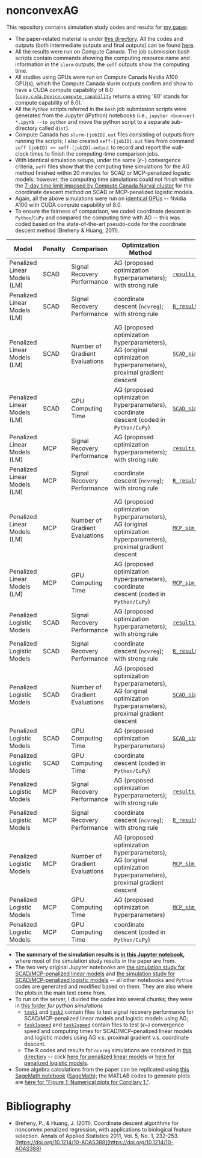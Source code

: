 # nonconvexAG

This repository contains simulation study codes and results for [my paper](https://arxiv.org/abs/2009.10629). 
- The paper-related material is under [this directory](/paper). All the codes and outputs (both intermediate outputs and final outputs) can be found [here](/paper/simulation_study). 
- All the results were run on Compute Canada. The job submission bash scripts contain commands showing the computing resource name and information in the `slurm` outputs; the `seff` outputs show the computing time. 
- All studies using GPUs were run on Compute Canada Nvidia A100 GPU(s), which the Compute Canada slurm outputs confirm and show to have a CUDA compute capability of 8.0 ([`cupy.cuda.Device.compute_capability`](https://docs.cupy.dev/en/stable/reference/generated/cupy.cuda.Device.html) returns a string '80' stands for compute capability of 8.0).
- All the `Python` scripts referred in the `bash` job submission scripts were generated from the Jupyter (iPython) notebooks (i.e., `jupyter nbconvert *.ipynb --to python` and move the python script to a separate sub-directory called `dist`).
-  Compute Canada has `slurm-[jobID].out` files consisting of outputs from running the scripts; I also created `seff-[jobID].out` files from command `seff [jobID] >> seff-[jobID].output` to record and report the wall-clock times to finish the computing-time comparison jobs.
-  With identical simulation setups, under the same $(\epsilon-)$ convergence criteria, `seff` files show that the computing time simulations for the AG method finished within $20$ minutes for SCAD or MCP-penalized logistic models; however, the computing time simulations could not finish within the [7-day time limit imposed by Compute Canada Narval cluster](https://docs.alliancecan.ca/wiki/Job_scheduling_policies#Time_limits) for the coordinate descent method on SCAD or MCP-penalized logistic models. 
-  Again, all the above simulations were run on [identical GPUs](https://docs.alliancecan.ca/wiki/Using_GPUs_with_Slurm/en#Available_hardware) -- Nvidia A100 with CUDA compute capability of 8.0. 
-  To ensure the fairness of comparison, we coded coordinate descent in `Python`/`CuPy` and compared the computing time with AG -- this was coded based on the state-of-the-art pseudo-code for the coordinate descent method (Breheny & Huang, 2011).


| Model 	| Penalty 	| Comparison 	| Optimization Method 	| Output Data 	| Jupyter Notebook/R code 	| Bash Script 	| slurm file 	| seff output 	|
|---	|---	|---	|---	|---	|---	|---	|---	|---	|
| Penalized Linear Models (LM) 	| SCAD 	| Signal Recovery Performance 	| AG (proposed optimization hyperparameters); with strong rule 	| [`results_SCAD_signal_recovery.npy`](/paper/simulation_study/tasks/task1/results_SCAD_signal_recovery.npy) 	| [`task1.ipynb`](/paper/simulation_study/tasks/task1/task1.ipynb) 	| [`task1.sh`](/paper/simulation_study/tasks/task1/task1.sh) 	| [`slurm-10933901.out`](/paper/simulation_study/tasks/task1/slurm-10933901.out) 	|  	|
| Penalized Linear Models (LM) 	| SCAD 	| Signal Recovery Performance 	| coordinate descent (`ncvreg`); with strong rule 	| [`R_results_SCAD_signal_recovery.npy`](/paper/simulation_study/SCAD_MCP/LM/R_results_SCAD_signal_recovery.npy) 	| [`ncvreg_LM_sim.R`](/paper/simulation_study/SCAD_MCP/LM/ncvreg_LM_sim.R) 	| [`LM.sh`](/paper/simulation_study/SCAD_MCP/LM/LM.sh) 	| [`slurm-10933899.out`](/paper/simulation_study/SCAD_MCP/LM/slurm-10933899.out) 	|  	|
| Penalized Linear Models (LM) 	| SCAD 	| Number of Gradient Evaluations 	| AG (proposed optimization hyperparameters), AG (original optimization hyperparameters), proximal gradient descent 	| [`SCAD_sim_results.npy`](/paper/simulation_study/tasks/task1speed/SCAD_sim_results.npy) 	| [`task1speed.ipynb`](/paper/simulation_study/tasks/task1speed/task1speed.ipynb) 	| [`task1speed.sh`](/paper/simulation_study/tasks/task1speed/task1speed.sh) 	| [`slurm-10933903.out`](/paper/simulation_study/tasks/task1speed/slurm-10933903.out) 	| [`seff-10933903.out`](/paper/simulation_study/tasks/task1speed/seff-10933903.out) 	|
| Penalized Linear Models (LM) 	| SCAD 	| GPU Computing Time 	| AG (proposed optimization hyperparameters), coordinate descent (coded in `Python/CuPy`) 	| [`SCAD_sim_results.npy`](/paper/simulation_study/tasks/task1speed/SCAD_sim_results.npy) 	| [`task1speed.ipynb`](/paper/simulation_study/tasks/task1speed/task1speed.ipynb) 	| [`task1speed.sh`](/paper/simulation_study/tasks/task1speed/task1speed.sh) 	| [`slurm-10933903.out`](/paper/simulation_study/tasks/task1speed/slurm-10933903.out) 	| [`seff-10933903.out`](/paper/simulation_study/tasks/task1speed/seff-10933903.out) 	|
| Penalized Linear Models (LM) 	| MCP 	| Signal Recovery Performance 	| AG (proposed optimization hyperparameters); with strong rule 	| [`results_MCP_signal_recovery.npy`](/paper/simulation_study/tasks/task1/results_MCP_signal_recovery.npy) 	| [`task1.ipynb`](/paper/simulation_study/tasks/task1/task1.ipynb) 	| [`task1.sh`](/paper/simulation_study/tasks/task1/task1.sh) 	| [`slurm-10933901.out`](/paper/simulation_study/tasks/task1/slurm-10933901.out) 	|  	|
| Penalized Linear Models (LM) 	| MCP 	| Signal Recovery Performance 	| coordinate descent (`ncvreg`); with strong rule 	| [`R_results_MCP_signal_recovery.npy`](/paper/simulation_study/SCAD_MCP/LM/R_results_MCP_signal_recovery.npy) 	| [`ncvreg_LM_sim.R`](/paper/simulation_study/SCAD_MCP/LM/ncvreg_LM_sim.R) 	| [`LM.sh`](/paper/simulation_study/SCAD_MCP/LM/LM.sh) 	| [`slurm-10933899.out`](/paper/simulation_study/SCAD_MCP/LM/slurm-10933899.out) 	|  	|
| Penalized Linear Models (LM) 	| MCP 	| Number of Gradient Evaluations 	| AG (proposed optimization hyperparameters), AG (original optimization hyperparameters), proximal gradient descent 	| [`MCP_sim_results.npy`](/paper/simulation_study/tasks/task1speed/MCP_sim_results.npy) 	| [`task1speed.ipynb`](/paper/simulation_study/tasks/task1speed/task1speed.ipynb) 	| [`task1speed.sh`](/paper/simulation_study/tasks/task1speed/task1speed.sh) 	| [`slurm-10933903.out`](/paper/simulation_study/tasks/task1speed/slurm-10933903.out) 	| [`seff-10933903.out`](/paper/simulation_study/tasks/task1speed/seff-10933903.out) 	|
| Penalized Linear Models (LM) 	| MCP 	| GPU Computing Time 	| AG (proposed optimization hyperparameters), coordinate descent (coded in `Python/CuPy`) 	| [`MCP_sim_results.npy`](/paper/simulation_study/tasks/task1speed/MCP_sim_results.npy) 	| [`task1speed.ipynb`](/paper/simulation_study/tasks/task1speed/task1speed.ipynb) 	| [`task1speed.sh`](/paper/simulation_study/tasks/task1speed/task1speed.sh) 	| [`slurm-10933903.out`](/paper/simulation_study/tasks/task1speed/slurm-10933903.out) 	| [`seff-10933903.out`](/paper/simulation_study/tasks/task1speed/seff-10933903.out) 	|
| Penalized Logistic Models 	| SCAD 	| Signal Recovery Performance 	| AG (proposed optimization hyperparameters); with strong rule 	| [`results_SCAD_signal_recovery.npy`](/paper/simulation_study/tasks/task2/results_SCAD_signal_recovery.npy) 	| [`task2.ipynb`](/paper/simulation_study/tasks/task2/task2.ipynb) 	| [`task2.sh`](/paper/simulation_study/tasks/task2/task2.sh) 	| [`slurm-10933902.out`](/paper/simulation_study/tasks/task2/slurm-10933902.out) 	|  	|
| Penalized Logistic Models 	| SCAD 	| Signal Recovery Performance 	| coordinate descent (`ncvreg`); with strong rule 	| [`R_results_SCAD_signal_recovery.npy`](/paper/simulation_study/SCAD_MCP/logistic/R_results_SCAD_signal_recovery.npy) 	| [`ncvreg_logistic_sim.R`](/paper/simulation_study/SCAD_MCP/logistic/ncvreg_logistic_sim.R) 	| [`logistic.sh`](/paper/simulation_study/SCAD_MCP/logistic/logistic.sh) 	| [`slurm-10933900.out`](/paper/simulation_study/SCAD_MCP/logistic/slurm-10933900.out) 	|  	|
| Penalized Logistic Models 	| SCAD 	| Number of Gradient Evaluations 	| AG (proposed optimization hyperparameters), AG (original optimization hyperparameters), proximal gradient descent 	| [`SCAD_sim_results.npy`](/paper/simulation_study/tasks/task2speed/sub_tasks/task2speed_SCAD/SCAD_sim_results.npy) 	| [`task2speed_SCAD.ipynb`](/paper/simulation_study/tasks/task2speed/sub_tasks/task2speed_SCAD/task2speed_SCAD.ipynb) 	| [`task2speed_SCAD.sh`](/paper/simulation_study/tasks/task2speed/sub_tasks/task2speed_SCAD/task2speed_SCAD.sh) 	| [`slurm-10933908.out`](/paper/simulation_study/tasks/task2speed/sub_tasks/task2speed_SCAD/slurm-10933908.out) 	| [`seff-10933908.out`](/paper/simulation_study/tasks/task2speed/sub_tasks/task2speed_SCAD/seff-10933908.out) 	|
| Penalized Logistic Models 	| SCAD 	| GPU Computing Time 	| AG (proposed optimization hyperparameters) 	| [`SCAD_sim_results_AG_time.npy`](/paper/simulation_study/tasks/task2speed/sub_tasks/task2speed_SCAD_AG_time/SCAD_sim_results_AG_time.npy) 	| [`task2speed_SCAD_AG_time.ipynb`](/paper/simulation_study/tasks/task2speed/sub_tasks/task2speed_SCAD_AG_time/task2speed_SCAD_AG_time.ipynb) 	| [`task2speed_SCAD_AG_time.sh`](/paper/simulation_study/tasks/task2speed/sub_tasks/task2speed_SCAD_AG_time/task2speed_SCAD_AG_time.sh) 	| [`slurm-10933906.out`](/paper/simulation_study/tasks/task2speed/sub_tasks/task2speed_SCAD_AG_time/slurm-10933906.out) 	| [`seff-10933906.out`](/paper/simulation_study/tasks/task2speed/sub_tasks/task2speed_SCAD_AG_time/seff-10933906.out) 	|
| Penalized Logistic Models 	| SCAD 	| GPU Computing Time 	| coordinate descent (coded in `Python/CuPy`) 	|  	| [`task2speed_SCAD_coord_time.ipynb`](/paper/simulation_study/tasks/task2speed/sub_tasks/task2speed_SCAD_coord_time/task2speed_SCAD_coord_time.ipynb) 	| [`task2speed_SCAD_coord_time.sh`](/paper/simulation_study/tasks/task2speed/sub_tasks/task2speed_SCAD_coord_time/task2speed_SCAD_coord_time.sh) 	| [`slurm-10933904.out`](/paper/simulation_study/tasks/task2speed/sub_tasks/task2speed_SCAD_coord_time/slurm-10933904.out) 	| [`seff-10933904.out`](/paper/simulation_study/tasks/task2speed/sub_tasks/task2speed_SCAD_coord_time/seff-10933904.out) 	|
| Penalized Logistic Models 	| MCP 	| Signal Recovery Performance 	| AG (proposed optimization hyperparameters); with strong rule 	| [`results_MCP_signal_recovery.npy`](/paper/simulation_study/tasks/task2/results_MCP_signal_recovery.npy) 	| [`task2.ipynb`](/paper/simulation_study/tasks/task2/task2.ipynb) 	| [`task2.sh`](/paper/simulation_study/tasks/task2/task2.sh) 	| [`slurm-10933902.out`](/paper/simulation_study/tasks/task2/slurm-10933902.out) 	|  	|
| Penalized Logistic Models 	| MCP 	| Signal Recovery Performance 	| coordinate descent (`ncvreg`); with strong rule 	| [`R_results_MCP_signal_recovery.npy`](/paper/simulation_study/SCAD_MCP/logistic/R_results_MCP_signal_recovery.npy) 	| [`ncvreg_logistic_sim.R`](/paper/simulation_study/SCAD_MCP/logistic/ncvreg_logistic_sim.R) 	| [`logistic.sh`](/paper/simulation_study/SCAD_MCP/logistic/logistic.sh) 	| [`slurm-10933900.out`](/paper/simulation_study/SCAD_MCP/logistic/slurm-10933900.out) 	|  	|
| Penalized Logistic Models 	| MCP 	| Number of Gradient Evaluations 	| AG (proposed optimization hyperparameters), AG (original optimization hyperparameters), proximal gradient descent 	| [`MCP_sim_results.npy`](/paper/simulation_study/tasks/task2speed/sub_tasks/task2speed_MCP/MCP_sim_results.npy) 	| [`task2speed_MCP.ipynb`](/paper/simulation_study/tasks/task2speed/sub_tasks/task2speed_MCP/task2speed_MCP.ipynb) 	| [`task2speed_MCP.sh`](/paper/simulation_study/tasks/task2speed/sub_tasks/task2speed_MCP/task2speed_MCP.sh) 	| [`slurm-10933909.out`](/paper/simulation_study/tasks/task2speed/sub_tasks/task2speed_MCP/slurm-10933909.out) 	| [`seff-10933909.out`](/paper/simulation_study/tasks/task2speed/sub_tasks/task2speed_MCP/seff-10933909.out) 	|
| Penalized Logistic Models 	| MCP 	| GPU Computing Time 	| AG (proposed optimization hyperparameters) 	| [`MCP_sim_results_AG_time.npy`](/paper/simulation_study/tasks/task2speed/sub_tasks/task2speed_MCP_AG_time/MCP_sim_results_AG_time.npy) 	| [`task2speed_MCP_AG_time.ipynb`](/paper/simulation_study/tasks/task2speed/sub_tasks/task2speed_MCP_AG_time/task2speed_MCP_AG_time.ipynb) 	| [`task2speed_MCP_AG_time.sh`](/paper/simulation_study/tasks/task2speed/sub_tasks/task2speed_MCP_AG_time/task2speed_MCP_AG_time.sh) 	| [`slurm-10933907.out`](/paper/simulation_study/tasks/task2speed/sub_tasks/task2speed_MCP_AG_time/slurm-10933907.out) 	| [`seff-10933907.out`](/paper/simulation_study/tasks/task2speed/sub_tasks/task2speed_MCP_AG_time/seff-10933907.out) 	|
| Penalized Logistic Models 	| MCP 	| GPU Computing Time 	| coordinate descent (coded in `Python/CuPy`) 	|  	| [`task2speed_MCP_coord_time.ipynb`](/paper/simulation_study/tasks/task2speed/sub_tasks/task2speed_MCP_coord_time/task2speed_MCP_coord_time.ipynb) 	| [`task2speed_MCP_coord_time.sh`](/paper/simulation_study/tasks/task2speed/sub_tasks/task2speed_MCP_coord_time/task2speed_MCP_coord_time.sh) 	| [`slurm-10933905.out`](/paper/simulation_study/tasks/task2speed/sub_tasks/task2speed_MCP_coord_time/slurm-10933905.out) 	| [`seff-10933905.out`](/paper/simulation_study/tasks/task2speed/sub_tasks/task2speed_MCP_coord_time/seff-10933905.out) 	|


- **The summary of the simulation results is [in this Jupyter notebook](/paper/simulation_study/summary.ipynb),** where most of the simulation study results in the paper are from. 
- The two very original Jupyter notebooks are [the simulation study for SCAD/MCP-penalized linear models](/paper/simulation_study/LM_SCAD_MCP_cp_(cupy).ipynb) and [the simulation study for SCAD/MCP-penalized logistic models](/paper/simulation_study/logistic_SCAD_MCP_cp_(cupy).ipynb) -- all other notebooks and `Python` codes are generated and modified based on them. They are also where the plots in the main text come from.
- To run on the server, I divided the codes into several chunks; they were in [this folder](/paper/simulation_study/tasks) *for python simulations*
  *  [`task1`](/paper/simulation_study/tasks/task1) and [`task2`](/paper/simulation_study/tasks/task2) contain files to test signal recovery performance for SCAD/MCP-penalized linear models and logistic models using AG; 
  *  [`task1speed`](/paper/simulation_study/tasks/task1speed) and [`task2speed`](/paper/simulation_study/tasks/task2speed) contain files to test $(\epsilon-)$ convergence speed and computing times for SCAD/MCP-penalized linear models and logistic models using AG v.s. proximal gradient v.s. coordinate descent. 
  *  The R codes and results for `ncvreg` simulations are contained in [this directory](/paper/simulation_study/SCAD_MCP) -- click [here for penalized linear models](/paper/simulation_study/SCAD_MCP/LM) or [here for penalized logistic models](/paper/simulation_study/SCAD_MCP/logistic).
- Some algebra calculations from the paper can be replicated using [this SageMath notebook](/paper/SageMath_algebra.ipynb) ([SageMath](https://www.sagemath.org/)); the MATLAB codes to generate plots are [here for "Figure 1: Numerical plots for Corollary 1."](/paper/optimize_b_k.m).


<!-- The manual for the PyPI package [`nonconvexAG`](https://pypi.org/project/nonconvexAG/) can be found [here](/nonconvexAG/README.md). -->

# Bibliography

- Breheny, P., & Huang, J. (2011). Coordinate descent algorithms for nonconvex penalized regression, with applications to biological feature selection. Annals of Applied Statistics 2011, Vol. 5, No. 1, 232-253. [https://doi.org/10.1214/10-AOAS388](https://doi.org/10.1214/10-AOAS388)
